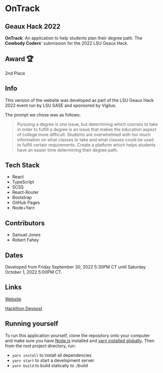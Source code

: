 # OnTrack
## Geaux Hack 2022
**OnTrack**. An application to help students plan their degree path. The **Cowbody Coders**' submission for the 2022 LSU Geaux Hack.

## Award 🏆
2nd Place

## Info
This version of the website was developed as part of the LSU Geaux Hack 2022 event run by LSU SASE and sponsored by Vigilus. 

The prompt we chose was as follows:

> Pursuing a degree is one issue, but determining which courses to take in order to fulfill a degree is an issue that makes the education aspect of college more difficult. Students are overwhelmed with too much information on what classes to take and what classes could be used to fulfill certain requirements. Create a platform which helps students have an easier time determining their degree path.

## Tech Stack
- React
- TypeScript
- SCSS
- React-Router
- Bootstrap
- GitHub Pages
- Node+Yarn

## Contributors
- Samuel Jones
- Robert Fahey

## Dates
Developed from Friday September 30, 2022 5:30PM CT until Saturday October 1, 2022 5:00PM CT.

## Links
[Website](https://samjones329.github.io/geaux-hack-2022)

[Hackthon Devpost](https://geaux-hack-2022.devpost.com/)

## Running yourself
To run this application yourself, clone the repository onto your computer and make sure you have [Node.js](https://nodejs.org/en/download/) installed and [yarn installed globally](https://classic.yarnpkg.com/lang/en/docs/install/). Then from the root project directory, run: 
- `yarn install` to install all dependencies
- `yarn start` to start a development server
- `yarn build` to build statically to ./build
